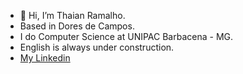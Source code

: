 - 👋 Hi, I’m Thaian Ramalho.
- Based in Dores de Campos.
- I do Computer Science at UNIPAC Barbacena - MG.
- English is always under construction.
- [My Linkedin](https://www.linkedin.com/in/thaian-ramalho-3b047a21a/)
